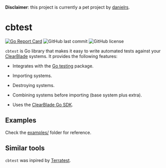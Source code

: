 [danielrs]: https://github.com/danielrs
[clearblade]: https://github.com/clearblade
[go-testing]: https://golang.org/pkg/testing/
[clearblade-go-sdk]: https://github.com/clearblade/Go-SDK

**Disclaimer**: this project is currently a pet project by [danielrs][danielrs].

# cbtest

[![Go Report Card](https://goreportcard.com/badge/github.com/clearblade/cbtest)](https://goreportcard.com/report/github.com/clearblade/cbtest)
![GitHub last commit](https://img.shields.io/github/last-commit/clearblade/cbtest)
![GitHub license](https://img.shields.io/github/license/clearblade/cbtest)

`cbtest` is Go library that makes it easy to write automated tests against your
[ClearBlade][clearblade] systems. It provides the following features:

- Integrates with the [Go testing][go-testing] package.

- Importing systems.

- Destroying systems.

- Combining systems before importing (base system plus extra).

- Uses the [ClearBlade Go SDK][clearblade-go-sdk].

## Examples

Check the [examples/](examples/) folder for reference.

## Similar tools

[terratest]: https://github.com/gruntwork-io/terratest

`cbtest` was inpired by [Terratest][terratest].
